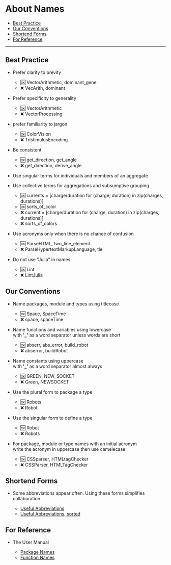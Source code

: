 # About Names

- [Best Practice](https://github.com/JuliaPraxis/Naming/blob/master/guides/NamingGuide.md#best-practice)
- [Our Conventions](https://github.com/JuliaPraxis/Naming/blob/master/guides/NamingGuide.md#our-conventions)
- [Shortend Forms](https://github.com/JuliaPraxis/Naming/blob/master/guides/NamingGuide.md#shortend-forms)
- [For Reference](https://github.com/JuliaPraxis/Naming/blob/master/guides/NamingGuide.md#for-reference)

-------

## Best Practice

- Prefer clarity to brevity  
  - :ok:  VectorArithmetic, dominant_gene
  - :x:  VecArith, dominant

- Prefer specificity to generality  
  - :ok:  VectorArithmetic
  - :x:  VectorProcessing
  
- prefer familiarity to jargon   
  - :ok:  ColorVision
  - :x:  TristimulusEncoding

- Be consistent
  - :ok:  get_direction, get_angle
  - :x:  get_direction, derive_angle
  
- Use singular terms for individuals and members of an aggregate  
- Use collective terms for aggregations and subsumptive grouping
  - :ok: currents = [charge/duration for (charge, duration) in zip(charges, durations)]  
  - :ok: sorts_of_color
  - :x: current = [charge/duration for (charge, duration) in zip(charges, durations)]  
  - :x: sorts_of_colors
  
- Use acronyms only when there is no chance of confusion
  - :ok:  ParseHTML, two_line_element
  - :x:  ParseHypertextMarkupLanguage, tle

- Do not use "Julia" in names
  - :ok:  Lint
  - :x:  LintJulia

## Our Conventions

- Name packages, module and types using titlecase  
  - :ok:  Space, SpaceTime
  - :x:  space, spaceTime

- Name functions and variables using lowercase  
  with __'\_'__ as a word separator unless words are short
  - :ok:  abserr, abs_error, build_robot
  - :x:  abserror, buildRobot
  
- Name constants using uppercase  
  with __'\_'__ as a word separator almost always
  - :ok:  GREEN, NEW_SOCKET
  - :x:  Green, NEWSOCKET

- Use the plural form to package a type
  - :ok:  Robots
  - :x:  Robot

- Use the singular form to define a type
  - :ok:  Robot
  - :x:  Robots

- For package, module or type names with an initial acronym  
  write the acronym in uppercase then use camelecase:
  - :ok:  CSSparser, HTMLtagChecker
  - :x:  CSSParser, HTMLTagChecker
  
## Shortend Forms

- Some abbreviations appear often.  Using these forms simplifies collaboration.   

  - [Useful Abbreviations](https://github.com/JuliaPraxis/Naming/blob/master/guides/ShortForms.md#table-of-abbreviations)
  - [Useful Abbreviations, sorted](https://github.com/JuliaPraxis/Naming/blob/master/guides/ShortForms.md#alphabetical-table)
   
## For Reference

- The User Manual

  - [Package Names](http://docs.julialang.org/en/latest/manual/packages/#guidelines-for-naming-a-package)
  - [Function Names](http://docs.julialang.org/en/latest/manual/style-guide/#use-naming-conventions-consistent-with-julia-s-base)
